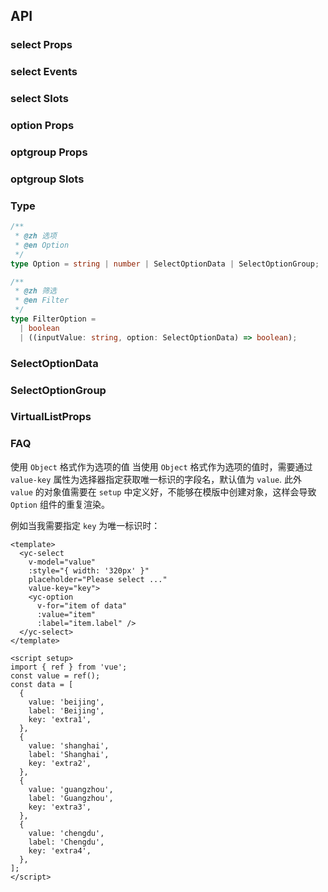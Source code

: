 ## API

### select Props

<field-table :data="selectProps"/>

### select Events

<field-table :data="selectEvents" type="emits" />

### select Slots

<field-table :data="selectSlots"  type="slots"/>

### option Props

<field-table :data="optionProps"/>

### optgroup Props

<field-table :data="optgroupProps"/>

### optgroup Slots

<field-table :data="optgroupSlots"  type="slots"/>

### Type

```typescript
/**
 * @zh 选项
 * @en Option
 */
type Option = string | number | SelectOptionData | SelectOptionGroup;

/**
 * @zh 筛选
 * @en Filter
 */
type FilterOption =
  | boolean
  | ((inputValue: string, option: SelectOptionData) => boolean);
```

### SelectOptionData

<field-table :data="selectOptionDataProps"/>

### SelectOptionGroup

<field-table :data="selectOptionGroupProps"/>

### VirtualListProps

<field-table :data="virtualListPropsProps"/>

### FAQ

使用 `Object` 格式作为选项的值
当使用 `Object` 格式作为选项的值时，需要通过 `value-key` 属性为选择器指定获取唯一标识的字段名，默认值为 `value`.
此外 `value` 的对象值需要在 `setup` 中定义好，不能够在模版中创建对象，这样会导致 `Option` 组件的重复渲染。

例如当我需要指定 `key` 为唯一标识时：

```vue
<template>
  <yc-select
    v-model="value"
    :style="{ width: '320px' }"
    placeholder="Please select ..."
    value-key="key">
    <yc-option
      v-for="item of data"
      :value="item"
      :label="item.label" />
  </yc-select>
</template>

<script setup>
import { ref } from 'vue';
const value = ref();
const data = [
  {
    value: 'beijing',
    label: 'Beijing',
    key: 'extra1',
  },
  {
    value: 'shanghai',
    label: 'Shanghai',
    key: 'extra2',
  },
  {
    value: 'guangzhou',
    label: 'Guangzhou',
    key: 'extra3',
  },
  {
    value: 'chengdu',
    label: 'Chengdu',
    key: 'extra4',
  },
];
</script>
```

<script setup>
import { ref } from 'vue';

const selectProps = ref([
  {
    name: 'multiple',
    desc: '是否开启多选模式（多选模式默认开启搜索）',
    type: 'boolean',
    value: '`false`',
  },
  {
    name: 'model-value (v-model)',
    desc: '绑定值',
    type: 'string | number | boolean | Record<string, any> | (string | number | boolean | Record<string, any>)[]',
    value: '-',
  },
  {
    name: 'default-value',
    desc: '默认值（非受控模式）',
    type: 'string | number | boolean | Record<string, unknown> | (string | number | boolean | Record<string, unknown>)[]',
    value: '`\'\' | []`',
  },
  {
    name: 'input-value (v-model)',
    desc: '输入框的值',
    type: 'string',
    value: '-',
  },
  {
    name: 'default-input-value',
    desc: '输入框的默认值（非受控模式）',
    type: 'string',
    value: '`\'\'`',
  },
  {
    name: 'size',
    desc: '选择框的大小',
    type: '\'mini\' | \'small\' | \'medium\' | \'large\'',
    value: '`\'medium\'`',
  },
  {
    name: 'placeholder',
    desc: '占位符',
    type: 'string',
    value: '-',
  },
  {
    name: 'loading',
    desc: '是否为加载中状态',
    type: 'boolean',
    value: '`false`',
  },
  {
    name: 'disabled',
    desc: '是否禁用',
    type: 'boolean',
    value: '`false`',
  },
  {
    name: 'error',
    desc: '是否为错误状态',
    type: 'boolean',
    value: '`false`',
  },
  {
    name: 'allow-clear',
    desc: '是否允许清空',
    type: 'boolean',
    value: '`false`',
  },
  {
    name: 'allow-search',
    desc: '是否允许搜索',
    type: 'boolean | { retainInputValue?: boolean }',
    value: '`false` (single) | `true` (multiple)',
  },
  {
    name: 'allow-create',
    desc: '是否允许创建',
    type: 'boolean',
    value: '`false`',
  },
  {
    name: 'max-tag-count',
    desc: '多选模式下，最多显示的标签数量。0 表示不限制',
    type: 'number',
    value: '0',
  },
  {
    name: 'popup-container',
    desc: '弹出框的挂载容器',
    type: 'string | HTMLElement',
    value: '-',
  },
  {
    name: 'bordered',
    desc: '是否显示输入框的边框',
    type: 'boolean',
    value: '`true`',
  },
  {
    name: 'default-active-first-option',
    desc: '是否在无值时默认选择第一个选项',
    type: 'boolean',
    value: '`true`)',
  },
  {
    name: 'popup-visible (v-model)',
    desc: '是否显示下拉菜单',
    type: 'boolean',
    value: '-',
  },
  {
    name: 'default-popup-visible',
    desc: '弹出框默认是否可见（非受控模式）',
    type: 'boolean',
    value: '`false`',
  },
  {
    name: 'unmount-on-close',
    desc: '是否在下拉菜单关闭时销毁元素',
    type: 'boolean',
    value: '`false`',
  },
  {
    name: 'filter-option',
    desc: '是否过滤选项',
    type: 'boolean | ((inputValue: string, option: SelectOptionData) => boolean)',
    value: '`true`',
  },
  {
    name: 'options',
    desc: '选项数据',
    type: '(string | number | boolean | SelectOptionData | SelectOptionGroup)[]',
    value: '`[]`',
  },
  {
    name: 'virtual-list-props',
    desc: '传递虚拟列表属性，传入此参数以开启虚拟滚动 VirtualListProps',
    type: 'VirtualListProps',
    value: '-',
  },
  {
    name: 'trigger-props',
    desc: '下拉菜单的触发器属性',
    type: 'TriggerProps',
    value: '-',
  },
  {
    name: 'format-label',
    desc: '格式化显示内容',
    type: '(data: SelectOptionData) => string',
    value: '-',
  },
  {
    name: 'fallback-option',
    desc: '自定义值中不存在的选项',
    type: 'boolean | ((value: string | number | boolean | Record<string, unknown>) => SelectOptionData)',
    value: '`true`',
  },
  {
    name: 'show-extryc-options',
    desc: '是否在下拉菜单中显示额外选项',
    type: 'boolean',
    value: '`true`',
  },
  {
    name: 'value-key',
    desc: '用于确定选项键值的属性名',
    type: 'string',
    value: '`\'value\'`',
  },
  {
    name: 'search-delay',
    desc: '触发搜索事件的延迟时间',
    type: 'number',
    value: '`500`',
  },
  {
    name: 'limit',
    desc: '多选时最多的选择个数',
    type: 'number',
    value: '`0`',
  },
  {
    name: 'field-names',
    desc: '自定义 SelectOptionData 中的字段',
    type: 'SelectFieldNames',
    value: '-',
  },
  {
    name: 'scrollbar',
    desc: '是否开启虚拟滚动条',
    type: 'boolean',
    value: '`true`',
  },
  {
    name: 'show-header-on-empty',
    desc: '空状态时是否显示header',
    type: 'boolean',
    value: '`false`',
  },
  {
    name: 'show-footer-on-empty',
    desc: '空状态时是否显示footer',
    type: 'boolean',
    value: '`false`',
  },
  {
    name: 'tag-nowrap',
    desc: '标签内容不换行',
    type: 'boolean',
    value: '`false`)',
  },
]);

const selectEvents = ref([
  {
    name: 'change',
    desc: '值发生改变时触发',
    type: '(value: string | number | boolean | Record<string, any> | (string | number | boolean | Record<string, any>)[]) => void',
  },
  {
    name: 'input-value-change',
    desc: '输入框的值发生改变时触发',
    type: '(inputValue: string) => void',
  },
  {
    name: 'popup-visible-change',
    desc: '下拉框的显示状态改变时触发',
    type: '(visible: boolean) => void',
  },
  {
    name: 'clear',
    desc: '点击清除按钮时触发',
    type: '() => void',
  },
  {
    name: 'remove',
    desc: '点击标签的删除按钮时触发',
    type: '(removed: string | number | boolean | Record<string, any> | undefined) => void',
  },
  {
    name: 'search',
    desc: '用户搜索时触发',
    type: '(inputValue: string) => void',
  },
  {
    name: 'dropdown-scroll',
    desc: '下拉菜单发生滚动时触发',
    type: '() => void',
  },
  {
    name: 'dropdown-reach-bottom',
    desc: '下拉菜单滚动到底部时触发',
    type: '() => void',
  },
  {
    name: 'exceed-limit',
    desc: '多选超出限制时触发',
    type: '(value: string | number | boolean | Record<string, any> | undefined, ev: Event) => void',
  },
]);

const selectSlots = ref([
  {
    name: 'trigger',
    desc: '自定义触发元素',
  },
  {
    name: 'prefix',
    desc: '前缀元素',
  },
  {
    name: 'search-icon',
    desc: '选择框的搜索图标',
  },
  {
    name: 'loading-icon',
    desc: '选择框的加载中图标',
  },
  {
    name: 'arrow-icon',
    desc: '选择框的箭头图标',
  },
  {
    name: 'footer',
    desc: '下拉框的页脚',
  },
  {
    name: 'header',
    desc: '下拉框的页头',
  },
  {
    name: 'label',
    desc: '选择框的显示内容 (data: SelectOptionData)',
  },
  {
    name: 'option',
    desc: '选项内容 (data: SelectOptionData)',
  },
  {
    name: 'empty',
    desc: '选项为空时的显示内容',
  },
]);

const optionProps = ref([
  {
    name: 'value',
    desc: '选项值（如不填，会从内容中获取）',
    type: 'string | number | boolean | object',
    value: '-',
  },
  {
    name: 'label',
    desc: '选项标签（如不填，会从内容中获取）',
    type: 'string',
    value: '-',
  },
  {
    name: 'disabled',
    desc: '是否禁用',
    type: 'boolean',
    value: '`false`',
  },
  {
    name: 'tag-props',
    desc: '展示的标签属性',
    type: 'TagProps',
    value: '-',
  },
  {
    name: 'extra',
    desc: '额外数据。2.18.0 版本废弃，可使用对象形式的 value 扩展数据',
    type: 'object',
    value: '-',
  },
  {
    name: 'index',
    desc: '用于手动指定选项的 index',
    type: 'number',
    value: '-',
  },
]);

const optgroupProps = ref([
  {
    name: 'label',
    desc: '选项组的标题',
    type: 'string',
    value: '-',
  },
]);

const optgroupSlots = ref([
  {
    name: 'label',
    desc: '选项组的标题',
  },
]);

const selectOptionDataProps = ref([
  {
    name: 'value',
    desc: '选项值',
    type: 'string | number | boolean | Record<string, unknown>',
    value: '-',
  },
  {
    name: 'label',
    desc: '选项内容',
    type: 'string',
    value: '-',
  },
  {
    name: 'disabled',
    desc: '是否禁用',
    type: 'boolean',
    value: 'false',
  },
  {
    name: 'tagProps',
    desc: '选项对应的多选标签的属性',
    type: 'any',
    value: '-',
  },
  {
    name: 'render',
    desc: '自定义渲染',
    type: 'RenderFunction',
    value: '-',
  },
]);

const selectOptionGroupProps = ref([
  {
    name: 'isGroup',
    desc: '是否为选项组',
    type: 'true',
    value: '-',
  },
  {
    name: 'label',
    desc: '选项组标题',
    type: 'string',
    value: '-',
  },
  {
    name: 'options',
    desc: '选项组中的选项',
    type: 'SelectOption[]',
    value: '-',
  },
]);

const virtualListPropsProps = ref([
  {
    name: 'itemHeight（必填）',
    desc: '每一项的高度',
    type: 'number',
    value: '-',
    version: '',
  },
  {
    name: 'threshold',
    desc: '开启虚拟滚动的元素数量阈值，当数据数量小于阈值时不会开启虚拟滚动。',
    type: 'number',
    value: '-',
    version: '',
  },
]);

</script>
